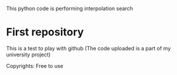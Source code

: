 This python code is performing interpolation search

# First repository
This is a test to play with github (The code uploaded is a part of my university project)

Copyrights: Free to use
